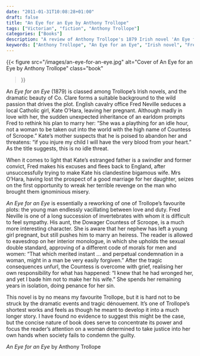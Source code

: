 ```yaml
---
date: "2011-01-31T10:08:28+01:00"
draft: false
title: "An Eye for an Eye by Anthony Trollope"
tags: ["Victorian", "fiction", "Anthony Trollope"]
categories: ["Books"]
description: "A review of Anthony Trollope's 1879 Irish novel 'An Eye for an Eye,' set in County Clare where cavalry officer Fred Neville seduces Kate O'Hara then abandons her upon inheriting an earldom. Discover this dark tale of revenge and the tragic consequences of sexual betrayal."
keywords: ["Anthony Trollope", "An Eye for an Eye", "Irish novel", "Fred Neville", "Kate O'Hara", "County Clare", "revenge tragedy", "sexual double standard", "bigamy novel"]
---
```


{{< figure
  src="/images/an-eye-for-an-eye.jpg"
  alt="Cover of An Eye for an Eye by Anthony Trollope"
  class="book"
>}}

An _Eye for an Eye_ (1879) is classed among Trollope’s Irish novels, and the dramatic beauty of Co. Clare forms a suitable background to the wild passion that drives the plot. English cavalry office Fred Neville seduces a local Catholic girl, Kate O’Hara, leaving her pregnant. Although madly in love with her, the sudden unexpected inheritance of an earldom prompts Fred to rethink his plan to marry her: “She was a plaything for an idle hour, not a woman to be taken out into the world with the high name of Countess of Scroope.” Kate’s mother suspects that he is poised to abandon her and threatens: “if you injure my child I will have the very blood from your heart.” As the title suggests, this is no idle threat.

When it comes to light that Kate’s estranged father is a swindler and former convict, Fred makes his excuses and flees back to England, after unsuccessfully trying to make Kate his clandestine bigamous wife. Mrs O’Hara, having lost the prospect of a good marriage for her daughter, seizes on the first opportunity to wreak her terrible revenge on the man who brought them ignominious misery.

_An Eye for an Eye_ is essentially a reworking of one of Trollope’s favourite plots: the young man endlessly vacillating between love and duty. Fred Neville is one of a long succession of invertebrates with whom it is difficult to feel sympathy. His aunt, the Dowager Countess of Scroope, is a much more interesting character. She is aware that her nephew has left a young girl pregnant, but still pushes him to marry an heiress. The reader is allowed to eavesdrop on her interior monologue, in which she upholds the sexual double standard, approving of a different code of morals for men and women: “That which merited instant … and perpetual condemnation in a woman, might in a man be very easily forgiven.” After the tragic consequences unfurl, the Countess is overcome with grief, realising her own responsibility for what has happened: “I knew that he had wronged her, and yet I bade him not to make her his wife.” She spends her remaining years in isolation, doing penance for her sin.

This novel is by no means my favourite Trollope, but it is hard not to be struck by the dramatic events and tragic dénouement. It’s one of Trollope’s shortest works and feels as though he meant to develop it into a much longer story. I have found no evidence to suggest this might be the case, but the concise nature of book does serve to concentrate its power and focus the reader’s attention on a woman determined to take justice into her own hands when society fails to condemn the guilty.

_An Eye for an Eye_ by Anthony Trollope